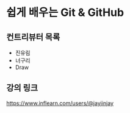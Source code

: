 # 쉽게 배우는 Git & GitHub

## 컨트리뷰터 목록

- 진유림
- 너구리
- Draw

## 강의 링크
https://www.inflearn.com/users/@jayjinjay